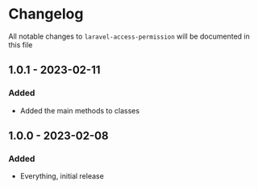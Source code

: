 # Changelog

All notable changes to `laravel-access-permission` will be documented in this file

## 1.0.1 - 2023-02-11

### Added

- Added the main methods to classes


## 1.0.0 - 2023-02-08

### Added

- Everything, initial release

